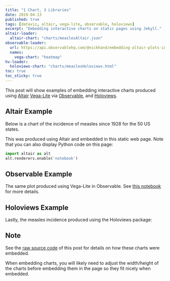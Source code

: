 ```yaml
---
title: "1 Chart, 3 Libraries"
date: 2019-04-13
published: true
tags: [dataviz, altair, vega-lite, observable, holoviews]
excerpt: "Embedding interactive charts on static pages using Jekyll."
altair-loader:
  altair-chart: "charts/measlesAltair.json"
observable-loader:
  url: https://api.observablehq.com/@nickhand/embedding-altair-plots-in-observable.js
  names:
    vega-chart: "heatmap"
hv-loader:
  holoviews-chart: "charts/measlesHoloviews.html"
toc: true
toc_sticky: true
---
```


This post will show examples of embedding interactive charts produced using [Altair](https://altair-viz.github.io) [Vega-Lite](https://vega.github.io/vega-lite/) via [Observable](https://observablehq.com/), and
[Holoviews](http://holoviews.org/index.html).

## Altair Example

Below is a chart of the incidence of measles since 1928 for the 50 US states.

<div id="altair-chart"></div>

This was produced using Altair and embedded in this static web page. Note that you can also display Python code on this page:

```python
import altair as alt
alt.renderers.enable('notebook')
```

## Observable Example

The same plot produced using Vega-Lite in Observable. See [this notebook](https://observablehq.com/@nickhand/embedding-altair-plots-in-observable) for more details.

<div class="fullwidth">
  <div id="vega-chart"></div>
</div>

## Holoviews Example

Lastly, the measles incidence produced using the Holoviews package:

<div id="holoviews-chart"></div>

## Note

See the [raw source code](https://raw.githubusercontent.com/nickhand/static-site-template/master/_posts/2019-04-13-measles-charts.md) of this post for details on how these charts were embedded.

When embedding charts, you will likely need to adjust the width/height of the charts before embedding them in the page so they fit nicely when embedded.
